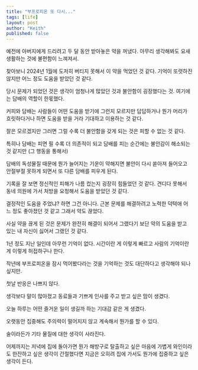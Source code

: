 ```yaml
---
title: "부프로피온 또 다시..."
tags: [life]
layout: post
author: "Keith"
published: false
---
```


예전에 아버지에게 드리려고 두 달 동안 받아놓은 약을 꺼냈다. 아무리 생각해봐도 요새 생활하는 것에 불편함이 느껴져서.

찾아보니 2024년 1월에 도저히 버티지 못해서 이 약을 먹었던 것 같다. 기억이 또렷하진 않지만 어느 정도 도움을 받았던 것 같다.

당시 문제가 되었던 것은 생각이 엄청나게 많았던 것과 불안함이 굉장했다는 것. 여기에는 담배의 역할이 한몫했다.

커피와 담배는 사람들이 어떤 도움을 받기에 그런지 모르지만 답답하거나 뭔가 머리가 흐릿하다거나 하면 도움을 받을 거라 기대하고 이용하는 것 같다.

잘은 모르겠지만 그러면 그럴 수록 더 불안함을 갖게 되는 것은 피할 수 없는 것 같다.

특히나 담배는 피면 필 수록 더 의존적이 되고 담배를 피는 순간에는 불안감이 해소되는 것 같지만 (그 행동을 통해서) 

담배의 독성물질 때문에 뭔가 늘어지는 기운이 약해지면 불안이 다시 쏟아져 들어오고 안절부절 못하게 되면서 또 다른 담배를 피우게 된다.

기록을 잘 보면 정신적인 피해가 나름 컸는지 굉장히 힘들었던 것 같다. 견디다 못해서 동네 의원에 가서 처방을 요청해서 도움을 받았던 것 같다.

결정적인 도움을 주었냐? 하면 그건 아니다. 근본 문제를 해결하려고 노력한 덕텩애 어느 정도 좋아졌던 것 같고 그래서 약도 끊었다.

사실 약을 끊게 된 것은 문제가 완전히 해결이 되어서 그랬다기 보단 약의 도움을 받고 있는 내 자신이 싫어서 그랬던 것 같다.

1년 정도 지난 일인데 아무런 기억이 없다. 시간이란 게 이렇게 빠르고 사람의 기억이란 게 이렇게 허접하구나 한다.

작년에 부프로피온을 잠시 먹어봤다라는 것을 기억하는 것도 대단하다고 생각해야 되나 싶지만.

첫날 반응은 나쁘지 않다. 

생각보다 말이 많아졌고 동료들과 기쁘게 인사를 주고 받고 싶은 맘이 생겼다.

오늘 하루는 어떤 즐거운 일이 생길까 하는 기대감 같은 게 생겼다.

오랫동안 집중해도 주의력이 떨어지지 않고 계속해서 뭔가를 할 수 있다. 

술이라든가 기타 물질에 대한 생각이 사라진다. 

어제까지는 저녁에 집에 돌아가면 뭔가 해방구로 탈출하고 싶은 마음에 가볍게 와인이라도 한잔하고 싶은 생각이 간절했다면 지금은 오히려 집에 가서도 뭔가에 집중하고 싶은 생각이 든다.